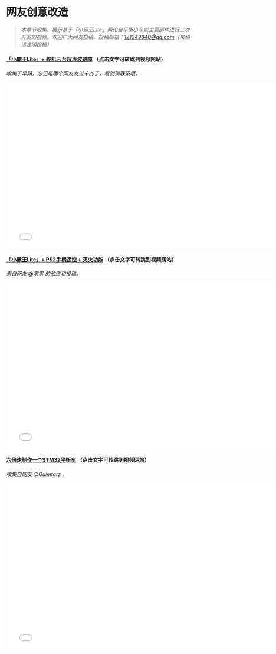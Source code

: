 



# 网友创意改造

> *本章节收集、展示基于「小霸王Lite」两轮自平衡小车或主要部件进行二次开发的视频。欢迎广大网友投稿。投稿邮箱：121349840@qq.com（来稿请注明投稿）*

#### [「小霸王Lite」+ 舵机云台超声波避障](https://www.bilibili.com/video/av80150048) （点击文字可转跳到视频网站）

*收集于早期，忘记是哪个网友发过来的了，看到请联系哦。*

<iframe width="760" height="450" 
src="//player.bilibili.com/player.html?aid=80150048&cid=137161752&page=1" scrolling="no" border="0" frameborder="no" framespacing="0" allowfullscreen="true"> </iframe>

#### [「小霸王Lite」+ PS2手柄遥控 + 灭火功能](https://www.bilibili.com/video/BV1Ci4y1g7Vi/) （点击文字可转跳到视频网站）

*来自网友 @零零 的改造和投稿。*

<iframe width="760" height="450"  src="//player.bilibili.com/player.html?aid=541798854&bvid=BV1Ci4y1g7Vi&cid=227921747&page=1" scrolling="no" border="0" frameborder="no" framespacing="0" allowfullscreen="true"> </iframe>

#### [六倍速制作一个STM32平衡车](https://www.bilibili.com/video/av541646706) （点击文字可转跳到视频网站）

*收集自网友 @Quimtarz 。*

<iframe width="760" height="450" src="//player.bilibili.com/player.html?aid=541646706&bvid=BV1yi4y1u78J&cid=221694112&page=1" scrolling="no" border="0" frameborder="no" framespacing="0" allowfullscreen="true"> </iframe>